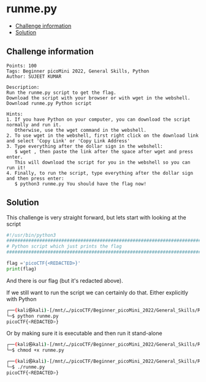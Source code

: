 # runme.py

- [Challenge information](#challenge-information)
- [Solution](#solution)

## Challenge information
```
Points: 100
Tags: Beginner picoMini 2022, General Skills, Python
Author: SUJEET KUMAR

Description:
Run the runme.py script to get the flag. 
Download the script with your browser or with wget in the webshell.
Download runme.py Python script

Hints:
1. If you have Python on your computer, you can download the script normally and run it. 
   Otherwise, use the wget command in the webshell.
2. To use wget in the webshell, first right click on the download link and select 'Copy Link' or 'Copy Link Address'
3. Type everything after the dollar sign in the webshell: 
   $ wget , then paste the link after the space after wget and press enter. 
   This will download the script for you in the webshell so you can run it!
4. Finally, to run the script, type everything after the dollar sign and then press enter: 
   $ python3 runme.py You should have the flag now!
```

## Solution

This challenge is very straight forward, but lets start with looking at the script
```python
#!/usr/bin/python3
################################################################################
# Python script which just prints the flag
################################################################################

flag ='picoCTF{<REDACTED>}'
print(flag)
```

And there is our flag (but it's redacted above).

If we still want to run the script we can certainly do that. Either explicitly with Python
```bash
┌──(kali㉿kali)-[/mnt/…/picoCTF/Beginner_picoMini_2022/General_Skills/Runme.py]
└─$ python runme.py              
picoCTF{<REDACTED>}
```

Or by making sure it is executable and then run it stand-alone
```bash
┌──(kali㉿kali)-[/mnt/…/picoCTF/Beginner_picoMini_2022/General_Skills/Runme.py]
└─$ chmod +x runme.py 

┌──(kali㉿kali)-[/mnt/…/picoCTF/Beginner_picoMini_2022/General_Skills/Runme.py]
└─$ ./runme.py              
picoCTF{<REDACTED>}
```
